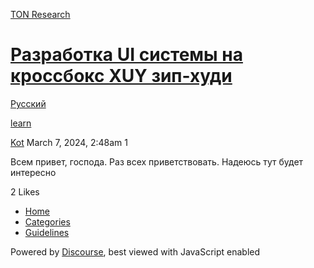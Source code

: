 [TON Research](/)

# [Разработка UI системы на кроссбокс XUY зип-худи](/t/ui-xuy/729)

[Русский](/c/ru/49) 

[learn](https://tonresear.ch/tag/learn)

    

[Kot](https://tonresear.ch/u/Kot)  March 7, 2024, 2:48am  1

Всем привет, господа. Раз всех приветствовать. Надеюсь тут будет интересно

  2 Likes

*   [Home](/)
*   [Categories](/categories)
*   [Guidelines](/guidelines)

Powered by [Discourse](https://www.discourse.org), best viewed with JavaScript enabled